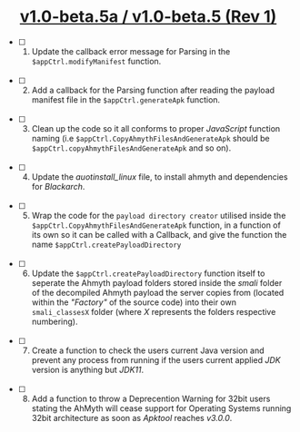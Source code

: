 # <div align="center"><ins>v1.0-beta.5a / v1.0-beta.5 (Rev 1)</div></ins>
- [ ] 01. Update the callback error message for Parsing in the `$appCtrl.modifyManifest` function.
<br></br>
- [ ] 02. Add a callback for the Parsing function after reading the payload manifest file in the `$appCtrl.generateApk` function.
<br></br>
- [ ] 03. Clean up the code so it all conforms to proper *JavaScript* function naming (i.e `$appCtrl.CopyAhmythFilesAndGenerateApk` should be `$appCtrl.copyAhmythFilesAndGenerateApk` and so on).
<br></br>
- [ ] 04. Update the *auotinstall_linux* file, to install ahmyth and dependencies for *Blackarch*.
<br></br>
- [ ] 05. Wrap the code for the `payload directory creator` utilised inside the `$appCtrl.CopyAhmythFilesAndGenerateApk` function, in a function of its own so it can be called with a Callback, and give the function the name `$appCtrl.createPayloadDirectory`
<br></br>
- [ ] 06. Update the `$appCtrl.createPayloadDirectory` function itself to seperate the Ahmyth payload folders stored inside the *smali* folder of the decompiled Ahmyth payload the server copies from (located within the *"Factory"* of the source code) into their own `smali_classesX` folder (where *X* represents the folders respective numbering).
<br></br>
- [ ] 07. Create a function to check the users current Java version and prevent any process from running if the users current applied *JDK* version is anything but *JDK11*.
<br></br>
- [ ] 08. Add a function to throw a Deprecention Warning for 32bit users stating the AhMyth will cease support for Operating Systems running 32bit architecture as soon as *Apktool* reaches *v3.0.0*.
